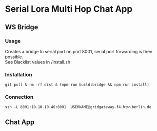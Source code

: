 # Serial Lora Multi Hop Chat App 

## WS Bridge
### Usage
Creates a bridge to serial port on port 8001, serial port forwarding is then possible.  
See Blacklist values in /install.sh

### Installation
``` git pull & rm -rf dist & (npm run build:bridge && npm run install) ```

### Connection
``` ssh -L 8001:10.10.10.40:8001  USERNAME@gridgateway.f4.htw-berlin.de ```

## Chat App
### 
